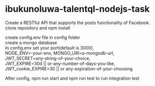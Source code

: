 # ibukunoluwa-talentql-nodejs-task

Create a RESTful API that supports the posts functionality of Facebook.\
clone repository and npm install

create config.env file in config folder\
create a mongo database\
In config.env set your port(default is 3000),\
NODE_ENV=-your-env, MONGO_URI=a-mongodb-url,\
JWT_SECRET=any-string-of-your-choice,\
JWT_EXPIRE=30d || or-any-number-of-days-you-like,\
JWT_cookie_EXPIRE=30 || or any-expiration-of-your-choosing

After config, npm run start and npm run test to run integration test
